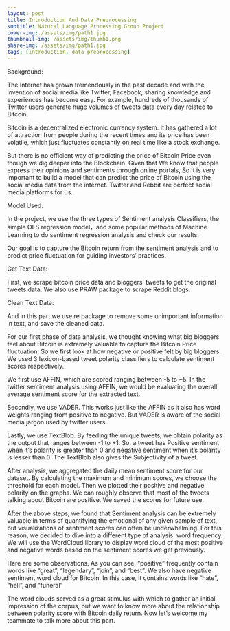 ```yaml
---
layout: post
title: Introduction And Data Preprocessing
subtitle: Natural Language Processing Group Project
cover-img: /assets/img/path1.jpg
thumbnail-img: /assets/img/thumb1.png
share-img: /assets/img/path1.jpg
tags: [introduction, data preprocessing]
---
```


Background:

The Internet has grown tremendously in the past decade and with the invention of social media like Twitter, Facebook,  sharing knowledge and experiences has become easy. For example, hundreds of thousands of Twitter users generate huge volumes of tweets data every day related to Bitcoin. 

Bitcoin is a decentralized electronic currency system. It has gathered a lot of attraction from people during the recent times and its price has been volatile, which just fluctuates constantly on real time like a stock exchange. 

But there is no efficient way of predicting the price of Bitcoin Price even though we dig deeper into the Blockchain. Given that We know that people express their opinions and sentiments through online portals, So it is very important to build a model that can predict the price of Bitcoin using the social media data from the internet. Twitter and Rebbit are perfect social media platforms for us.

Model Used:

In the project, we use the three types of Sentiment analysis Classifiers, the simple OLS regression model，and some popular methods of Machine Learning to do sentiment regression analysis and check our results.

Our goal is to capture the Bitcoin return from the sentiment analysis and to predict price  fluctuation for guiding investors’ practices.

Get Text Data:

First, we scrape bitcoin price data and bloggers’ tweets to get the original tweets data. We also use PRAW package to scrape Reddit blogs.

Clean Text Data:

And in this part we use re package to remove some unimportant information in text, and save the cleaned data.





For our first phase of data analysis, we thought knowing what big bloggers feel about Bitcoin is extremely valuable to capture the Bitcoin Price fluctuation. So we first look at how negative or positive felt by big bloggers. We used 3 lexicon-based tweet polarity classifiers to calculate sentiment scores respectively. 

We first use AFFIN, which are scored ranging between -5 to +5. In the twitter sentiment analysis using AFFIN, we would be evaluating the overall average sentiment score for the extracted text. 

Secondly, we use VADER. This works just like the AFFIN as it also has word weights ranging from positive to negative. But VADER is aware of the social media jargon used by twitter users. 

Lastly, we use TextBlob. By feeding the unique tweets, we obtain polarity as the output that ranges between -1 to +1. So, a tweet has Positive sentiment when it’s polarity is greater than 0 and negative sentiment when it’s polarity is lesser than 0. The TextBlob also gives the Subjectivity of a tweet.

After analysis, we aggregated the daily mean sentiment score for our dataset. By calculating the maximum and minimum scores, we choose the threshold for each model. Then we plotted their positive and negative polarity on the graphs. We can roughly observe that most of the tweets talking about Bitcoin are positive. We saved the scores for future use.

After the above steps, we found that Sentiment analysis can be extremely valuable in terms of quantifying the emotional of any given sample of text, but visualizations of sentiment scores can often be underwhelming. For this reason, we decided to dive into a different type of analysis: word frequency. We will use the WordCloud library to display word cloud of the most positive and negative words based on the sentiment scores we get previously.

Here are some observations. As you can see, “positive” frequently contain words like “great”, “legendary”, “join”, and “best”. We also have negative sentiment word cloud for Bitcoin. In this case, it contains words like “hate”, “hell”, and “funeral”

The word clouds served as a great stimulus with which to gather an initial impression of the corpus, but we want to know more about the relationship between polarity score with Bitcoin daily return. Now let’s welcome my teammate to talk more about this part.
